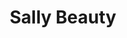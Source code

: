 ---
title: "Sally Beauty"
url: /chicago/sally-beauty-south-ashland-avenue/
shop: hairdresser supply
---